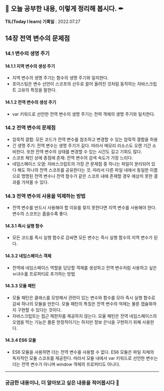 ## 📕 오늘 공부한 내용, 이렇게 정리해 봅시다. ✒

**TIL(Today I learn) 기록일** : 2022.07.27

## 14장 전역 변수의 문제점

### 14.1 변수의 생명 주기

#### 14.1.1 지역 변수의 생성 주기

- 지역 변수의 생명 주기는 함수의 생명 주기와 일치한다.
- 호이스팅은 변수 선언이 스코프의 선두로 끌어 올려진 것처럼 동작하는 자바스크립트 고유의 특징을 말한다.

#### 14.1.2 전역 변수의 생성 주기

- var 키워드로 선언한 전역 변수의 생명 주기는 전력 객체의 생명 주기와 일치한다.

### 14.2 전역 변수의 문제점

- 암묵적 결합: 모든 코드가 전역 변수를 참조하고 변경할 수 있는 암묵적 결합을 허용
- 긴 생명 주기: 전역 변수는 생명 주기가 길다. 따라서 메모리 리소스도 오랜 기간 소비한다. 또한 전역 변수의 상태를 변경할 수 있는 시간도 길고 기회도 많다.
- 스코프 체인 상에 종점에 존재: 전역 변수의 검색 속도가 가장 느리다.
- 네임스페이스 오염: 자바스크립트의 가장 큰 문제점 중 하나는 파일이 분리되어 있다 해도 하나의 전역 스코프를 공유한다는 것. 따라서 다른 파일 내에서 동일한 이름으로 명명된 전역 변수나 전역 함수가 같은 스코프 내에 존재할 경우 예상치 못한 결과를 가져올 수 있다.

### 14.3 전역 변수의 사용을 억제하는 방법

- 전역 변수를 반드시 사용해야 할 이유를 찾지 못한다면 지역 변수를 사용해야 한다. 변수의 스코프는 좁을수록 좋다.

#### 14.3.1 즉시 실행 함수

- 모든 코드를 즉시 실행 함수로 감싸면 모든 변수는 즉시 실행 함수의 지역 변수가 된다.

#### 14.3.2 네임스페이스 객체

- 전역에 네임스페이스 역할을 담당할 객체를 생성하고 전역 변수처럼 사용하고 싶은 ㅂ녀수를 프로퍼티로 추가하는 방법

#### 14.3.3 모듈 패턴

- 모듈 패턴은 클래스를 모방해서 관련이 있는 변수와 함수를 모아 즉시 실행 함수로 감싸 하나의 모듈을 만든다. 모듈 패턴의 특징은 전역 변수의 억제는 물론 캡슐화까지 구현할 수 있다는 것이다.
- 자바스크립트는 접근 제한자를 제공하지 않는다. 모율 패턴은 전역 네임스페이스의 오염을 막는 기능은 몰론 한정적이기는 하지만 정보 은닉을 구현하기 위해 사용한다.

#### 14.3.4 ES6 모듈

- ES6 모듈을 사용하면 더는 전역 변수를 사용할 수 없다. ES6 모듈은 파일 자체의 독자적인 모듈 스코프를 제공한다. 따라서 모듈 내에서 var 키워드로 선언한 변수는 더는 전역 변수가 아니며 window 객체의 프로퍼티도 아니다.

---

### 궁금한 내용이나, 더 알아보고 싶은 내용을 적어봅시다 🤔

